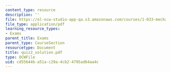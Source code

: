```yaml
---
content_type: resource
description: ''
file: https://ol-ocw-studio-app-qa.s3.amazonaws.com/courses/1-033-mechanics-of-material-systems-an-energy-approach-fall-2003/cd55644ba51ac29a4cb24795ad64aa4c_quiz2_solution.pdf
file_type: application/pdf
learning_resource_types:
- Exams
parent_title: Exams
parent_type: CourseSection
resourcetype: Document
title: quiz2_solution.pdf
type: OCWFile
uid: cd55644b-a51a-c29a-4cb2-4795ad64aa4c
---
```

